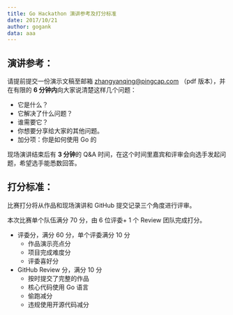 ```yaml
---
title: Go Hackathon 演讲参考及打分标准
date: 2017/10/21
author: gogank
data: aaa
---
```


## 演讲参考：

请提前提交一份演示文稿至邮箱 zhangyanqing@pingcap.com （pdf 版本），并在有限的 **6 分钟内**向大家说清楚这样几个问题：

- 它是什么？
- 它解决了什么问题？
- 谁需要它？
- 你想要分享给大家的其他问题。
- 加分项：你是如何使用 Go 的

现场演讲结束后有 **3 分钟**的 Q&A 时间，在这个时间里嘉宾和评审会向选手发起问题，希望选手能悉数回答。

## 打分标准：

比赛打分将从作品和现场演讲和 GitHub 提交记录三个角度进行评审。

本次比赛单个队伍满分 70 分，由 6 位评委+ 1 个 Review 团队完成打分。

- 评委分，满分 60 分，单个评委满分 10 分
  - 作品演示亮点分
  - 项目完成难度分
  - 评委喜好分
- GitHub Review 分，满分 10 分
  - 按时提交了完整的作品
  - 核心代码使用 Go 语言
  - 偷跑减分
  - 违规使用开源代码减分